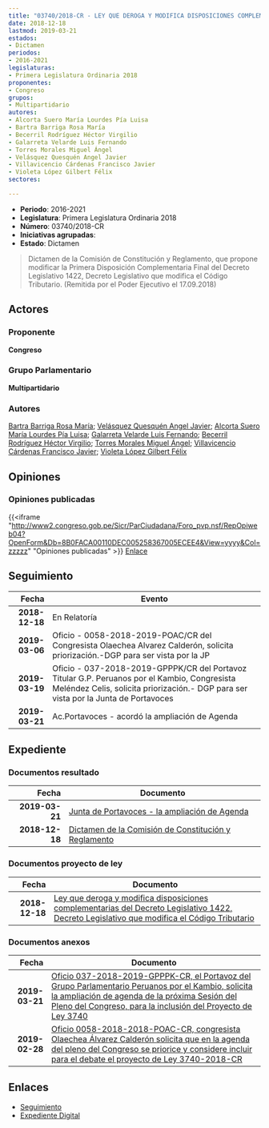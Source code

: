 ```yaml
---
title: "03740/2018-CR - LEY QUE DEROGA Y MODIFICA DISPOSICIONES COMPLEMENTARIAS DEL DECRETO LEGISLATIVO 1422, DECRETO LEGISLATIVO QUE MODIFICA EL CÓDIGO TRIBUTARIO"
date: 2018-12-18
lastmod: 2019-03-21
estados:
- Dictamen
periodos:
- 2016-2021
legislaturas:
- Primera Legislatura Ordinaria 2018
proponentes:
- Congreso
grupos:
- Multipartidario
autores:
- Alcorta Suero María Lourdes Pía Luisa
- Bartra Barriga Rosa María
- Becerril Rodríguez Héctor Virgilio
- Galarreta Velarde Luis Fernando
- Torres Morales Miguel Ángel
- Velásquez Quesquén Angel Javier
- Villavicencio Cárdenas Francisco Javier
- Violeta López Gilbert Félix
sectores:

---
```

- **Periodo**: 2016-2021
- **Legislatura**: Primera Legislatura Ordinaria 2018
- **Número**: 03740/2018-CR
- **Iniciativas agrupadas**: 
- **Estado**: Dictamen

> Dictamen de la Comisión de Constitución y Reglamento, que propone modificar la Primera Disposición Complementaria Final del Decreto Legislativo 1422, Decreto Legislativo que modifica el Código Tributario. (Remitida por el Poder Ejecutivo el 17.09.2018)


## Actores

### Proponente

**Congreso**

### Grupo Parlamentario

**Multipartidario**

### Autores

[Bartra Barriga Rosa María](mailto:mailto:rbartra@congreso.gob.pe); [Velásquez Quesquén Angel Javier](mailto:mailto:jvelasquezq@congreso.gob.pe); [Alcorta Suero María Lourdes Pía Luisa](mailto:mailto:lalcorta@congreso.gob.pe); [Galarreta Velarde Luis Fernando](mailto:mailto:lgalarreta@congreso.gob.pe); [Becerril Rodríguez Héctor Virgilio](mailto:mailto:hbecerril@congreso.gob.pe); [Torres Morales Miguel Ángel](mailto:mailto:mtorresm@congreso.gob.pe); [Villavicencio Cárdenas Francisco Javier](mailto:mailto:fvillavicencio@congreso.gob.pe); [Violeta López Gilbert Félix](mailto:mailto:gvioleta@congreso.gob.pe)

## Opiniones

### Opiniones publicadas

{{<iframe "http://www2.congreso.gob.pe/Sicr/ParCiudadana/Foro_pvp.nsf/RepOpiweb04?OpenForm&Db=8B0FACA00110DEC005258367005ECEE4&View=yyyy&Col=zzzzz" "Opiniones publicadas" >}}
[Enlace](http://www2.congreso.gob.pe/Sicr/ParCiudadana/Foro_pvp.nsf/RepOpiweb04?OpenForm&Db=8B0FACA00110DEC005258367005ECEE4&View=yyyy&Col=zzzzz)


## Seguimiento

| Fecha | Evento |
|------:|--------|
| **2018-12-18** | En Relatoría |
| **2019-03-06** | Oficio - 0058-2018-2019-POAC/CR del Congresista Olaechea Alvarez Calderón, solicita priorización.-DGP para ser vista por la JP |
| **2019-03-19** | Oficio - 037-2018-2019-GPPPK/CR del Portavoz Titular G.P. Peruanos por el Kambio, Congresista Meléndez Celis, solicita priorización.- DGP para ser vista por la Junta de Portavoces |
| **2019-03-21** | Ac.Portavoces - acordó la ampliación de Agenda |

## Expediente

### Documentos resultado

| Fecha | Documento |
|------:|-----------|
| **2019-03-21** | [Junta de Portavoces - la ampliación de Agenda](http://www.leyes.congreso.gob.pe/Documentos/2016_2021/Acuerdos/Junta_Portavoces/AJP0374020190321.pdf) |
| **2018-12-18** | [Dictamen de la Comisión de Constitución y Reglamento](http://www.leyes.congreso.gob.pe/Documentos/2016_2021/Dictamenes/Proyectos_de_Ley/03740DC04MAY20181218.pdf) |

### Documentos proyecto de ley

| Fecha | Documento |
|------:|-----------|
| **2018-12-18** | [Ley que deroga y modifica disposiciones complementarias del Decreto Legislativo 1422, Decreto Legislativo que modifica el Código Tributario](http://www.leyes.congreso.gob.pe/Documentos/2016_2021/Proyectos_de_Ley_y_de_Resoluciones_Legislativas/PL0374020181218.pdf) |

### Documentos anexos

| Fecha | Documento |
|------:|-----------|
| **2019-03-21** | [Oficio 037-2018-2019-GPPPK-CR, el Portavoz del Grupo Parlamentario Peruanos por el Kambio, solicita la ampliación de agenda de la próxima Sesión del Pleno del Congreso, para la inclusión del Proyecto de Ley 3740](http://www.leyes.congreso.gob.pe/Documentos/2016_2021/Oficios/Grupos_Parlamentarios/OFICIO-037-2018-2019-GPPPK-CR.pdf) |
| **2019-02-28** | [Oficio 0058-2018-2018-POAC-CR, congresista Olaechea Álvarez Calderón solicita que en la agenda del pleno del Congreso se priorice y considere incluir para el debate el proyecto de Ley 3740-2018-CR](http://www.leyes.congreso.gob.pe/Documentos/2016_2021/Oficios/Congresistas/OFICIO-0058-2018-2019-POAC-CR.pdf) |

## Enlaces

- [Seguimiento](http://www2.congreso.gob.pe/Sicr/TraDocEstProc/CLProLey2016.nsf/f7fff46988ca05b1052578e100829cc7/27e9546e0014ea010525836700600223?OpenDocument)
- [Expediente Digital](http://www2.congreso.gob.pe/Sicr/TraDocEstProc/Expvirt_2011.nsf/visbusqptramdoc1621/03740?opendocument)

